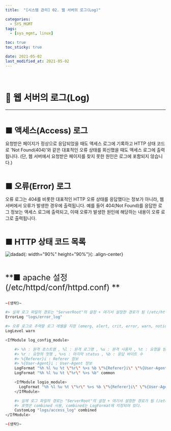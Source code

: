 ```yaml
---
title:  "[시스템 관리] 02. 웹 서버의 로그(Log)" 

categories:
  - SYS_MGMT
tags:
  - [sys_mgmt, linux]

toc: true
toc_sticky: true

date: 2021-05-02
last_modified_at: 2021-05-02
---
```

<br>

# 🔔 웹 서버의 로그(Log)
---

<style>
table {
    font-size: 12pt;
}
table th:first-of-type {
    width: 5%;
}
table th:nth-of-type(2) {
    width: 20%;
}
table th:nth-of-type(3) {
    width: 50%;
}
table th:nth-of-type(4) {
    width: 30%;
} 
big { 
    font-size: 25px 
}
small { 
    font-size: 18px 
}
</style>

<br>

<big> **■ 액세스(Access) 로그** </big> <br>

요청받은 페이지가 정상으로 응답되었을 때도 액세스 로그에 기록하고 HTTP 상태 코드로 'Not Found(404)'와 같은 대표적인 오류 상태를 회신했을 때도 액세스 로그에 출력됩니다. (단, 웹 서버에서 요청받은 페이지를 찾지 못한 원인은 로그에 포함되지 않습니다.)

<br>

<big> **■ 오류(Error) 로그** </big> <br>

오류 로그는 404를 비롯한 대표적인 HTTP 오류 상태를 응답했다는 정보가 아니라, 웹 서버에서 오류가 발생한 경우에 출력됩니다. 예를 들어 404(Not Found)를 응답한 로그 정보는 액세스 로그에 출력되고, 이때 오류가 발생한 원인에 해당하는 내용이 오류 로그로 출력됩니다.

<br>

<big> **■ HTTP 상태 코드 목록** </big> <br>

![dadad](https://github.com/revenge1005/WEB-Server-3-Tier-Architecture/assets/42735894/e4220576-2840-407e-8816-369f740dff02){: width="90%" height="90%"}{: .align-center}

<br>

<big> **■ apache 설정 (/etc/httpd/conf/httpd.conf) ** </big> <br>

```bash

~(생략)~

#> 실제 로그 파일의 경로는 "ServerRoot"의 설정 + 여기서 설정한 경로가 됨 (/etc/httpd/logs/error_log)
ErrorLog "logs/error_log"

#> 오류 로그로 추력할 로그 레벨을 지정 (emerg, alert, crit, error, warn, notice, info, debug)
LogLevel warn

<IfModule log_config_module>

    #> %h : 원격 호스트명 , %l : 원격 로그명 , %u : 원격 사용자 , %t : 요청을 받아들인 시간
    #> %r : 요청의 첫행 , %>s : 마지막 status , %b : 응답 바이트 수 
    #> %{Referer}i : Referer 정보
    #> %{User-Agent}i : User-Agent 정보
    LogFormat "%h %l %u %t \"%r\" %>s %b \"%{Referer}i\" \"%{User-Agent}i\"" combined
    LogFormat "%h %l %u %t \"%r\" %>s %b" common

    <IfModule logio_module>
      LogFormat "%h %l %u %t \"%r\" %>s %b \"%{Referer}i\" \"%{User-Agent}i\" %I %O" combinedio
    </IfModule>

    #> 실제 로그 파일의 경로는 "ServerRoot"의 설정 + 여기서 설정한 경로가 됨 (/etc/httpd/logs/access_log)
    #> 포맷은 combined 사용, combined는 LogFormat에 지정되어 있다.
    CustomLog "logs/access_log" combined
</IfModule>

~(생략)~
```